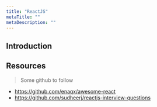 ```yaml
---
title: "ReactJS"
metaTitle: ""
metaDescription: ""
---
```


## Introduction

## Resources

> Some github to follow
- https://github.com/enaqx/awesome-react
- https://github.com/sudheerj/reactjs-interview-questions

